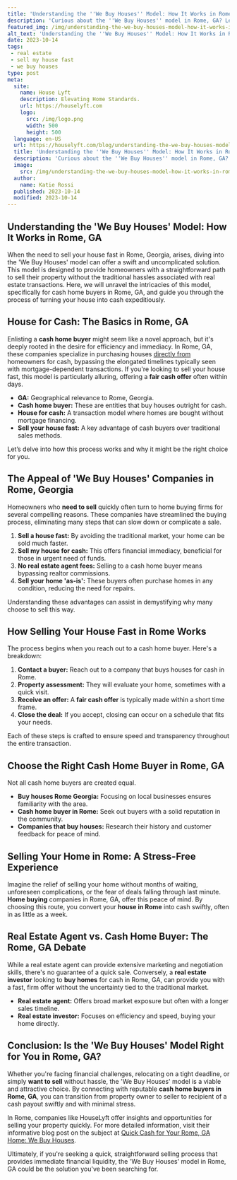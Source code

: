 ```yaml
---
title: 'Understanding the ''We Buy Houses'' Model: How It Works in Rome, GA'
description: 'Curious about the ''We Buy Houses'' model in Rome, GA? Learn how it works and gain insights into this popular real estate trend.'
featured_img: /img/understanding-the-we-buy-houses-model-how-it-works-in-rome-ga.webp
alt_text: 'Understanding the ''We Buy Houses'' Model: How It Works in Rome, GA'
date: 2023-10-14
tags:
 - real estate
 - sell my house fast
 - we buy houses
type: post
meta:
  site:
    name: House Lyft
    description: Elevating Home Standards.
    url: https://houselyft.com
    logo:
      src: /img/logo.png
      width: 500
      height: 500
  language: en-US
  url: https://houselyft.com/blog/understanding-the-we-buy-houses-model-how-it-works-in-rome-ga
  title: 'Understanding the ''We Buy Houses'' Model: How It Works in Rome, GA'
  description: 'Curious about the ''We Buy Houses'' model in Rome, GA? Learn how it works and gain insights into this popular real estate trend.'
  image:
    src: /img/understanding-the-we-buy-houses-model-how-it-works-in-rome-ga.webp
  author:
    name: Katie Rossi
  published: 2023-10-14
  modified: 2023-10-14
---
```



## Understanding the 'We Buy Houses' Model: How It Works in Rome, GA

When the need to sell your house fast in Rome, Georgia, arises, diving into the 'We Buy Houses' model can offer a swift and uncomplicated solution. This model is designed to provide homeowners with a straightforward path to sell their property without the traditional hassles associated with real estate transactions. Here, we will unravel the intricacies of this model, specifically for cash home buyers in Rome, GA, and guide you through the process of turning your house into cash expeditiously.

## House for Cash: The Basics in Rome, GA

Enlisting a **cash home buyer** might seem like a novel approach, but it's deeply rooted in the desire for efficiency and immediacy. In Rome, GA, these companies specialize in purchasing houses [directly   from  ](https://houselyft.com/blog/maximizing-profit-tips-for-selling-your-home-fast-in-rome-ga)homeowners for cash, bypassing the elongated timelines typically seen with mortgage-dependent transactions. If you're looking to sell your house fast, this model is particularly alluring, offering a **fair cash offer** often within days.
  - **GA:** Geographical relevance to Rome, Georgia.
  - **Cash home buyer:** These are entities that buy houses outright for cash.
  - **House for cash:** A transaction model where homes are bought without mortgage financing.
  - **Sell your house fast:** A key advantage of cash buyers over traditional sales methods.

Let’s delve into how this process works and why it might be the right choice for you.

## The Appeal of 'We Buy Houses' Companies in Rome, Georgia

Homeowners who **need to sell** quickly often turn to home buying firms for several compelling reasons. These companies have streamlined the buying process, eliminating many steps that can slow down or complicate a sale.

1. **Sell a house fast:** By avoiding the traditional market, your home can be sold much faster.
2. **Sell my house for cash:** This offers financial immediacy, beneficial for those in urgent need of funds.
3. **No real estate agent fees:** Selling to a cash home buyer means bypassing realtor commissions.
4. **Sell your home 'as-is':** These buyers often purchase homes in any condition, reducing the need for repairs.

Understanding these advantages can assist in demystifying why many choose to sell this way. 

## How Selling Your House Fast in Rome Works

The process begins when you reach out to a cash home buyer. Here's a breakdown:

1. **Contact a buyer:** Reach out to a company that buys houses for cash in Rome.
2. **Property assessment:** They will evaluate your home, sometimes with a quick visit.
3. **Receive an offer:** A **fair cash offer** is typically made within a short time frame.
4. **Close the deal:** If you accept, closing can occur on a schedule that fits your needs.

Each of these steps is crafted to ensure speed and transparency throughout the entire transaction.

## Choose the Right Cash Home Buyer in Rome, GA

Not all cash home buyers are created equal. 
  - **Buy houses Rome Georgia:** Focusing on local businesses ensures familiarity with the area.
  - **Cash home buyer in Rome:** Seek out buyers with a solid reputation in the community.
  - **Companies that buy houses:** Research their history and customer feedback for peace of mind.

## Selling Your Home in Rome: A Stress-Free Experience

Imagine the relief of selling your home without months of waiting, unforeseen complications, or the fear of deals falling through last minute. **Home buying** companies in Rome, GA, offer this peace of mind. By choosing this route, you convert your **house in Rome** into cash swiftly, often in as little as a week.

## Real Estate Agent vs. Cash Home Buyer: The Rome, GA Debate

While a real estate agent can provide extensive marketing and negotiation skills, there's no guarantee of a quick sale. Conversely, a **real estate investor** looking to **buy homes** for cash in Rome, GA, can provide you with a fast, firm offer without the uncertainty tied to the traditional market.
  - **Real estate agent:** Offers broad market exposure but often with a longer sales timeline.
  - **Real estate investor:** Focuses on efficiency and speed, buying your home directly.

## Conclusion: Is the 'We Buy Houses' Model Right for You in Rome, GA?

Whether you're facing financial challenges, relocating on a tight deadline, or simply **want to sell** without hassle, the 'We Buy Houses' model is a viable and attractive choice. By connecting with reputable **cash home buyers in Rome, GA**, you can transition from property owner to seller to recipient of a cash payout swiftly and with minimal stress.

In Rome, companies like HouseLyft offer insights and opportunities for selling your property quickly. For more detailed information, visit their informative blog post on the subject at [Quick Cash for Your Rome, GA Home: We Buy Houses](https://houselyft.com/blog/quick-cash-for-your-rome-ga-home-we-buy-houses).

Ultimately, if you're seeking a quick, straightforward selling process that provides immediate financial liquidity, the 'We Buy Houses' model in Rome, GA could be the solution you've been searching for.